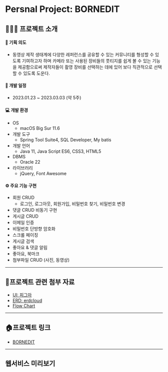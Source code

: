 # Persnal Project: BORNEDIT

## 💁🏼‍♂️ 프로젝트 소개

#### 🔎 기획 의도
* 동영상 제작 생태계에 다양한 레퍼런스를 공유할 수 있는 커뮤니티를 형성할 수 있도록 기여하고자 하며 카메라 또는 사용된 장비들의 풋티지를 쉽게 볼 수 있는 기능을 제공함으로써 제작자들이 촬영 장비를 선택하는 데에 있어 보다 직관적으로 선택할 수 있도록 도운다.

#### 📆 개발 일정
* 2023.01.23 ~ 2023.03.03 (약 5주)

#### 💻 개발 환경
* OS
  * macOS Big Sur 11.6
* 개발 도구
  * Spring Tool Suite4, SQL Developer, My batis
* 개발 언어
  * Java 11, Java Script ES6, CSS3, HTML5
* DBMS
  * Oracle 22
* 라이브러리
  * jQuery, Font Awesome
  
#### ⚙️ 주요 기능 구현
  * 회원 CRUD
      * 로그인, 로그아웃, 회원가입, 비밀번호 찾기, 비밀번호 변경
  * 댓글 CRUD 비동기 구현
  * 게시글 CRUD
  * 이메일 인증
  * 비밀번호 단방향 암호화
  * 스크롤 페이징
  * 게시글 검색
  * 좋아요 & 댓글 알림
  * 좋아요, 북마크
  * 첨부파일 CRUD (사진, 동영상)
---

## 🔗프로젝트 관련 첨부 자료
* [UI: 피그마](https://www.figma.com/file/YTE88QFmDSbEfTyKB0BuWt/Untitled?node-id=0%3A1&t=AjYKJreJWriJaxlR-0)
* [ERD: erdcloud](https://www.erdcloud.com/d/awhzG3YkGHML3Xmnt)
* [Flow Chart]()
---
## 🏠프로젝트 링크
* [BORNEDIT]()
---
## 웹서비스 미리보기
